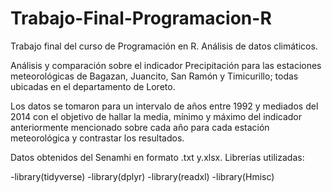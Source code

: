 # Trabajo-Final-Programacion-R
Trabajo final del curso de Programación en R. Análisis de datos climáticos.

Análisis y comparación sobre el indicador Precipitación para las estaciones meteorológicas de Bagazan, Juancito, San Ramón y Timicurillo; todas ubicadas en el departamento de Loreto.

Los datos se tomaron para un intervalo de años entre 1992 y mediados del 2014 con el objetivo de hallar la media, mínimo y máximo del indicador anteriormente mencionado sobre cada año para cada estación meteorológica y contrastar los resultados.

Datos obtenidos del Senamhi en formato .txt y.xlsx.
Librerías utilizadas:

-library(tidyverse)
-library(dplyr)
-library(readxl)
-library(Hmisc)

